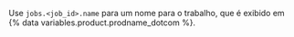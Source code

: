 Use `jobs.<job_id>.name` para um nome para o trabalho, que é exibido em {% data variables.product.prodname_dotcom %}.